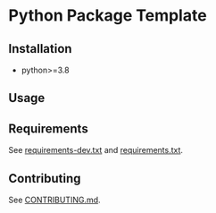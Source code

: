 # Python Package Template

<div align="center">

<!-- [![Latest Release](https://img.shields.io/github/v/tag/galogm/py_setting)](https://github.com/galogm/py_setting/tags) -->

</div>

## Installation

- python>=3.8

## Usage


## Requirements

See [requirements-dev.txt](./requirements-dev.txt) and [requirements.txt](./requirements.txt).

## Contributing

See [CONTRIBUTING.md](./CONTRIBUTING.md).
